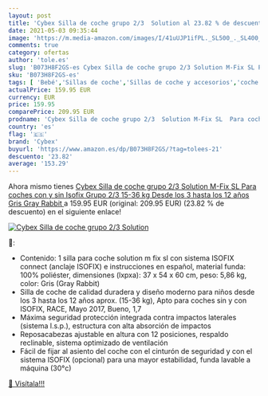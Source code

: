 ```yaml
---
layout: post
title: 'Cybex Silla de coche grupo 2/3  Solution al 23.82 % de descuento'
date: 2021-05-03 09:35:44
image: 'https://m.media-amazon.com/images/I/41uUJP1ifPL._SL500_._SL400_.jpg'
comments: true
category: ofertas
author: 'tole.es'
slug: 'B073H8F2GS-es Cybex Silla de coche grupo 2/3 Solution M-Fix SL Para...'
sku: 'B073H8F2GS-es'
tags: [ 'Bebé','Sillas de coche','Sillas de coche y accesorios','coche','cybex','de','isofix','silla', ]
actualPrice: 159.95 EUR
currency: EUR
price: 159.95
comparePrice: 209.95 EUR
prodname: 'Cybex Silla de coche grupo 2/3  Solution M-Fix SL  Para coches con y sin Isofix  Grupo 2/3  15-36 kg   Desde los 3 hasta los 12 años  Gris  Gray Rabbit '
country: 'es'
flag: '🇪🇸'
brand: 'Cybex'
buyurl: 'https://www.amazon.es/dp/B073H8F2GS/?tag=tolees-21'
descuento: '23.82'
average: '153.29'
---
```


Ahora mismo tienes [Cybex Silla de coche grupo 2/3  Solution M-Fix SL  Para coches con y sin Isofix  Grupo 2/3  15-36 kg   Desde los 3 hasta los 12 años  Gris  Gray Rabbit ](https://www.amazon.es/dp/B073H8F2GS/?tag=tolees-21) a 159.95 EUR (original: 209.95 EUR) (23.82 %  de descuento) en el siguiente enlace!

[![Cybex Silla de coche grupo 2/3  Solution](https://m.media-amazon.com/images/I/41uUJP1ifPL._SL500_._SL400_.jpg)](https://www.amazon.es/dp/B073H8F2GS/?tag=tolees-21)

🔎:

- Contenido: 1 silla para coche solution m fix sl con sistema ISOFIX connect (anclaje ISOFIX) e instrucciones en español, material funda: 100% poliéster, dimensiones (lxpxa): 37 x 54 x 60 cm, peso: 5,86 kg, color: Gris (Gray Rabbit)
- Silla de coche de calidad duradera y diseño moderno para niños desde los 3 hasta los 12 años aprox. (15-36 kg), Apto para coches sin y con ISOFIX, RACE, Mayo 2017, Bueno, 1,7
- Máxima seguridad protección integrada contra impactos laterales (sistema l.s.p.), estructura con alta absorción de impactos
- Reposacabezas ajustable en altura con 12 posiciones, respaldo reclinable, sistema optimizado de ventilación
- Fácil de fijar al asiento del coche con el cinturón de seguridad y con el sistema ISOFIX (opcional) para una mayor estabilidad, funda lavable a máquina (30°c)

[🛒 Visítala!!!](https://www.amazon.es/dp/B073H8F2GS/?tag=tolees-21)
